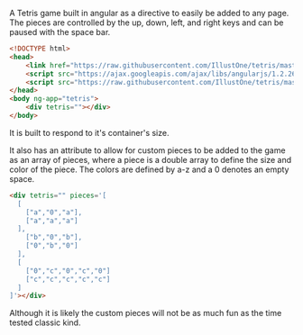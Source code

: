 A Tetris game built in angular as a directive to easily be added to any page.
The pieces are controlled by the up, down, left, and right keys and can be paused with the space bar.

```html
<!DOCTYPE html>
<head>
	<link href="https://raw.githubusercontent.com/IllustOne/tetris/master/tetris.css" type="text/css" rel="stylesheet"/>
	<script src="https://ajax.googleapis.com/ajax/libs/angularjs/1.2.26/angular.min.js"></script>
	<script src="https://raw.githubusercontent.com/IllustOne/tetris/master/tetris.js"></script>
</head>
<body ng-app="tetris">
	<div tetris=""></div>
</body>
```

It is built to respond to it's container's size.

It also has an attribute to allow for custom pieces to be added to the game as an array of pieces, where a piece is a double array to define the size and color of the piece.  The colors are defined by a-z and a 0 denotes an empty space.

```html
<div tetris="" pieces='[
  [
    ["a","0","a"],
    ["a","a","a"]
  ],
    ["b","0","b"],
    ["0","b","0"]
  ],
  [
    ["0","c","0","c","0"]
    ["c","c","c","c","c"]
  ]
]'></div>
```

Although it is likely the custom pieces will not be as much fun as the time tested classic kind.
